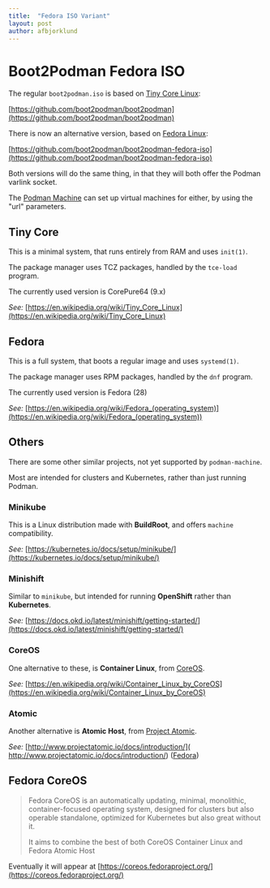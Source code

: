 ```yaml
---
title:  "Fedora ISO Variant"
layout: post
author: afbjorklund
---
```


# Boot2Podman Fedora ISO

The regular `boot2podman.iso` is based on [Tiny Core Linux](http://tinycorelinux.net/):

[https://github.com/boot2podman/boot2podman](https://github.com/boot2podman/boot2podman)

There is now an alternative version, based on [Fedora Linux](https://getfedora.org/):

[https://github.com/boot2podman/boot2podman-fedora-iso](https://github.com/boot2podman/boot2podman-fedora-iso)

Both versions will do the same thing, in that they will both offer the Podman varlink socket.

The [Podman Machine](https://github.com/boot2podman/machine) can set up virtual machines for either, by using the "url" parameters.

## Tiny Core

This is a minimal system, that runs entirely from RAM and uses `init(1)`.

The package manager uses TCZ packages, handled by the `tce-load` program.

The currently used version is CorePure64 (9.x)

_See:_ [https://en.wikipedia.org/wiki/Tiny_Core_Linux](https://en.wikipedia.org/wiki/Tiny_Core_Linux)

## Fedora

This is a full system, that boots a regular image and uses `systemd(1)`.

The package manager uses RPM packages, handled by the `dnf` program.

The currently used version is Fedora (28)

_See:_ [https://en.wikipedia.org/wiki/Fedora_(operating_system)](https://en.wikipedia.org/wiki/Fedora_(operating_system))

## Others

There are some other similar projects, not yet supported by `podman-machine`.

Most are intended for clusters and Kubernetes, rather than just running Podman.

### Minikube

This is a Linux distribution made with **BuildRoot**, and offers `machine` compatibility.

_See:_ [https://kubernetes.io/docs/setup/minikube/](https://kubernetes.io/docs/setup/minikube/)

### Minishift

Similar to `minikube`, but intended for running **OpenShift** rather than **Kubernetes**.

_See:_ [https://docs.okd.io/latest/minishift/getting-started/](https://docs.okd.io/latest/minishift/getting-started/)

### CoreOS

One alternative to these, is **Container Linux**, from [CoreOS](https://coreos.com/).

_See:_ [https://en.wikipedia.org/wiki/Container_Linux_by_CoreOS](https://en.wikipedia.org/wiki/Container_Linux_by_CoreOS)

### Atomic

Another alternative is **Atomic Host**, from [Project Atomic](https://www.projectatomic.io/).

_See:_ [http://www.projectatomic.io/docs/introduction/]( http://www.projectatomic.io/docs/introduction/) ([Fedora](https://getfedora.org/en/atomic/))

## Fedora CoreOS

> Fedora CoreOS is an automatically updating, minimal, monolithic, container-focused operating system,
> designed for clusters but also operable standalone, optimized for Kubernetes but also great without it.
>
> It aims to combine the best of both CoreOS Container Linux and Fedora Atomic Host

Eventually it will appear at [https://coreos.fedoraproject.org/](https://coreos.fedoraproject.org/)